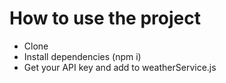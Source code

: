 # How to use the project

- Clone
- Install dependencies (npm i)
- Get your API key and add to weatherService.js

